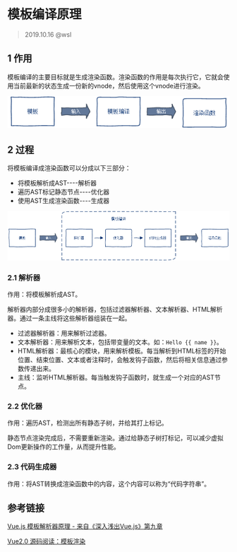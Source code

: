 # 模板编译原理

> 2019.10.16 @wsl

## 1 作用

模板编译的主要目标就是生成渲染函数。渲染函数的作用是每次执行它，它就会使用当前最新的状态生成一份新的vnode，然后使用这个vnode进行渲染。

![template-1](.\images\template-1.png)

## 2 过程

将模板编译成渲染函数可以分成以下三部分：

- 将模板解析成AST----解析器
- 遍历AST标记静态节点----优化器
- 使用AST生成渲染函数----生成器

![template-2](.\images\template-2.png)

### 2.1 解析器

作用：将模板解析成AST。

解析器内部分成很多小的解析器，包括过滤器解析器、文本解析器、HTML解析器。通过一条主线将这些解析器组装在一起。

- 过滤器解析器：用来解析过滤器。
- 文本解析器：用来解析文本，包括带变量的文本。如：`Hello {{ name }}`。
- HTML解析器：最核心的模块，用来解析模板。每当解析到HTML标签的开始位置、结束位置、文本或者注释时，会触发钩子函数，然后将相关信息通过参数传递出来。
- 主线：监听HTML解析器。每当触发钩子函数时，就生成一个对应的AST节点。

### 2.2 优化器

作用：遍历AST，检测出所有静态子树，并给其打上标记。

静态节点渲染完成后，不需要重新渲染。通过给静态子树打标记，可以减少虚拟Dom更新操作的工作量，从而提升性能。

### 2.3 代码生成器

作用：将AST转换成渲染函数中的内容，这个内容可以称为“代码字符串”。



## 参考链接

[Vue.js 模板解析器原理 - 来自《深入浅出Vue.js》第九章](https://github.com/berwin/Blog/issues/36#)

[Vue2.0 源码阅读：模板渲染](http://zhouweicsu.github.io/blog/2017/04/21/vue-2-0-template/)

